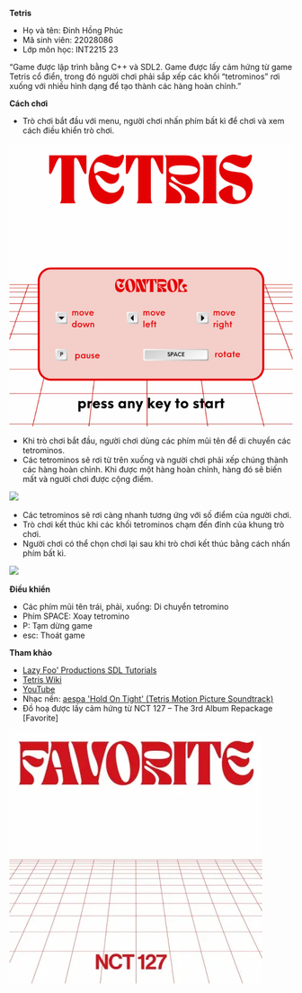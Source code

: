 ﻿**Tetris**

- Họ và tên: Đinh Hồng Phúc
- Mã sinh viên: 22028086
- Lớp môn học: INT2215 23

“Game được lập trình bằng C++ và SDL2. Game được lấy cảm hứng từ game Tetris cổ điển, trong đó người chơi phải sắp xếp các khối “tetrominos” rơi xuống với nhiều hình dạng để tạo thành các hàng hoàn chỉnh.”

**Cách chơi**

- Trò chơi bắt đầu với menu, người chơi nhấn phím bất kì để chơi và xem cách điều khiển trò chơi.

![](https://github.com/xxpppddd/tetris/blob/main/resources/menu.png)

- Khi trò chơi bắt đầu, người chơi dùng các phím mũi tên để di chuyển các tetrominos.
- Các tetrominos sẽ rơi từ trên xuống và người chơi phải xếp chúng thành các hàng hoàn chỉnh. Khi được một hàng hoàn chỉnh, hàng đó sẽ biến mất và người chơi được cộng điểm.

![](https://github.com/xxpppddd/image/blob/main/screen.png)

- Các tetrominos sẽ rơi càng nhanh tương ứng với số điểm của người chơi.
- Trò chơi kết thúc khi các khối tetrominos chạm đến đỉnh của khung trò chơi.
- Người chơi có thể chọn chơi lại sau khi trò chơi kết thúc bằng cách nhấn phím bất kì.

![](https://github.com/xxpppddd/image/blob/main/screen2.png)

**Điều khiển**

- Các phím mũi tên trái, phải, xuống: Di chuyển tetromino
- Phím SPACE: Xoay tetromino
- P: Tạm dừng game
- esc: Thoát game

**Tham khảo**

- [Lazy Foo' Productions SDL Tutorials](https://lazyfoo.net/tutorials/SDL/) 
- [Tetris Wiki](https://tetris.fandom.com/wiki/Tetris_Wiki)
- [YouTube](https://www.youtube.com/watch?v=AdCWlvblBHo)
- Nhạc nền: [aespa 'Hold On Tight' (Tetris Motion Picture Soundtrack)](https://www.youtube.com/watch?v=fvtzZFhrKLE)
- Đồ hoạ được lấy cảm hứng từ NCT 127 – The 3rd Album Repackage [Favorite]

![](https://github.com/xxpppddd/image/blob/main/nct-127-favorite.png)
  





